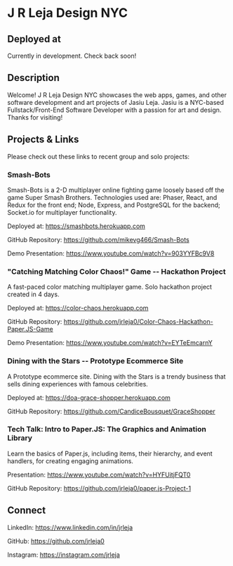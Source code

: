 # J R Leja Design NYC

## Deployed at

Currently in development. Check back soon!

## Description

Welcome! J R Leja Design NYC showcases the web apps, games, and other software development and art projects of Jasiu Leja.
Jasiu is a NYC-based Fullstack/Front-End Software Developer with a passion for art and design.
Thanks for visiting!

## Projects & Links

Please check out these links to recent group and solo projects:

### Smash-Bots

Smash-Bots is a 2-D multiplayer online fighting game loosely based off the game Super Smash Brothers.
Technologies used are: Phaser, React, and Redux for the front end; Node, Express, and PostgreSQL for the backend; Socket.io for multiplayer functionality.

Deployed at:
https://smashbots.herokuapp.com

GitHub Repository:
https://github.com/mikevg466/Smash-Bots

Demo Presentation:
https://www.youtube.com/watch?v=903YYFBc9V8

### "Catching Matching Color Chaos!" Game -- Hackathon Project

A fast-paced color matching multiplayer game. Solo hackathon project created in 4 days.

Deployed at:
https://color-chaos.herokuapp.com

GitHub Repository:
https://github.com/jrleja0/Color-Chaos-Hackathon-Paper.JS-Game

Demo Presentation:
https://www.youtube.com/watch?v=EYTeEmcarnY

### Dining with the Stars -- Prototype Ecommerce Site

A Prototype ecommerce site. Dining with the Stars is a trendy business that sells dining experiences with famous celebrities.

Deployed at:
https://doa-grace-shopper.herokuapp.com

GitHub Repository:
https://github.com/CandiceBousquet/GraceShopper

### Tech Talk: Intro to Paper.JS: The Graphics and Animation Library

Learn the basics of Paper.js, including items, their hierarchy, and event handlers, for creating engaging animations.

Presentation:
https://www.youtube.com/watch?v=HYFUitjFQT0

GitHub Repository:
https://github.com/jrleja0/paper.js-Project-1

## Connect

LinkedIn:
https://www.linkedin.com/in/jrleja

GitHub:
https://github.com/jrleja0

Instagram:
https://instagram.com/jrleja
